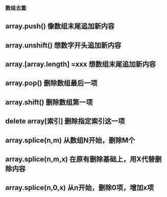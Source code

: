 ### 数组去重
## array.push() 像数组末尾追加新内容
## array.unshift() 想数字开头追加新内容
## array.[array.length] =xxx 想数组末尾追加新内容
## array.pop() 删除数组最后一项
## array.shift() 删除数组第一项
## delete array[索引] 删除指定索引这一项
## array.splice(n,m) 从数组N开始，删除M个
## array.splice(n,m,x) 在原有删除基础上，用X代替删除内容
## array.splice(n,0,x) 从n开始，删除0项，增加x项
